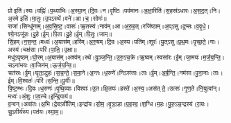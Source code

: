

  
प्रो इति॑।स्यः।वह्निः॑।प॒थ्या॑भिः।अ॒स्या॒न्।दि॒वः।न।वृ॒ष्टिः।पव॑मानः।अ॒क्षा॒रिति॑।स॒हस्र॑ऽधारः।अ॒स॒द॒त्।नि।अ॒स्मे इति॑।मा॒तुः।उ॒पऽस्थे॑।वने॑।आ।च॒।सोमः॑॥  
राजा॑।सिन्धू॑नाम्।अ॒व॒सि॒ष्ट॒।वासः॑।ऋ॒तस्य॑।नाव॑म्।आ।अ॒रु॒ह॒त्।रजि॑ष्ठाम्।अ॒प्ऽसु।द्र॒प्सः।व॒वृ॒धे॒।श्ये॒नऽजू॑तः।दु॒हे।ई॒म्।पि॒ता।दु॒हे।ई॒म्।पि॒तुः।जाम्॥  
सिं॒हम्।न॒स॒न्त॒।मध्वः॑।अ॒यास॑म्।हरि॑म्।अ॒रु॒षम्।दि॒वः।अ॒स्य।पति॑म्।शूरः॑।यु॒त्ऽसु।प्र॒थ॒मः।पृ॒च्छ॒ते॒।गाः।अस्य॑।चक्ष॑सा।परि॑।पा॒ति॒।उ॒क्षा॥  
मधु॑ऽपृष्ठम्।घो॒रम्।अ॒यास॑म्।अश्व॑म्।रथे॑।यु॒ञ्ज॒न्ति॒।उ॒रु॒ऽच॒क्रे।ऋ॒ष्वम्।स्वसा॑रः।ई॒म्।जा॒मयः॑।म॒र्ज॒य॒न्ति॒।सऽना॑भयः।वा॒जिन॑म्।ऊ॒र्ज॒य॒न्ति॒॥  
चत॑स्रः।ई॒म्।घृ॒त॒ऽदुहः॑।स॒च॒न्ते॒।स॒मा॒ने।अ॒न्तः।ध॒रुणे॑।निऽस॑त्ताः।ताः।ई॒म्।अ॒र्ष॒न्ति॒।नम॑सा।पु॒ना॒नाः।ताः।ई॒म्।वि॒श्वतः॑।परि॑।स॒न्ति॒।पू॒र्वीः॥  
वि॒ष्ट॒म्भः।दि॒वः।ध॒रुणः॑।पृ॒थि॒व्याः।विश्वाः॑।उ॒त।क्षि॒तयः॑।हस्ते॑।अ॒स्य॒।अस॑त् ते॒।उत्सः॑।गृ॒ण॒ते।नि॒युत्वा॑न्।मध्वः॑।अं॒शुः।प॒व॒त्चे।इ॒न्द्रि॒याय॑॥  
व॒न्वन्।अवा॑तः।अ॒भि।दे॒वऽवी॑तिम्।इन्द्रा॑य।सो॒म॒।वृ॒त्र॒ऽहा।प॒व॒स्व॒।श॒ग्धि।म॒हः।पु॒रु॒ऽच॒न्द्रस्य॑।रा॒यः।सु॒ऽवीर्य॑स्य।पत॑यः।स्या॒म॒॥  
